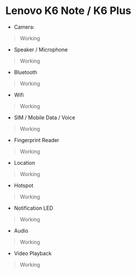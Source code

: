 # Lenovo K6 Note / K6 Plus

* Camera:
> Working

* Speaker / Microphone
> Working

* Bluetooth
> Working

* Wifi
> Working

* SIM / Mobile Data / Voice
> Working

* Fingerprint Reader
> Working

* Location
> Working

* Hotspot
> Working

* Notification LED
> Working

* Audio
> Working

* Video Playback
> Working
